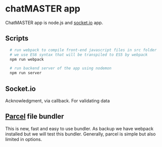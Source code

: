 
# chatMASTER app

ChatMASTER app is node.js and [socket.io](https://socket.io/docs/) app.


## Scripts

```bash
  # run webpack to compile front-end javascript files in src folder
  # we use ES6 syntax that will be transpiled to ES5 by webpack
  npm run webpack

  # run backend server of the app using nodemon
  npm run server

```


## Socket.io

Acknowledgment, via callback. For validating data


## [Parcel](https://parceljs.org/getting_started.html) file bundler

This is new, fast and easy to use bundler. As backup we have webpack installed but we will test this bundler. Generally, parcel is simple but also limited in options.






